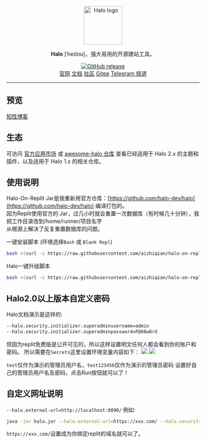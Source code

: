 <p align="center">
    <a href="https://halo.run" target="_blank" rel="noopener noreferrer">
        <img width="100" src="https://halo.run/logo" alt="Halo logo" />
    </a>
</p>


<p align="center"><b>Halo</b> [ˈheɪloʊ]，强大易用的开源建站工具。</p>

<p align="center">
<a href="https://github.com/aizhiqian/halo-on-replit/releases"><img alt="GitHub release" src="https://img.shields.io/github/release/halo-dev/halo.svg?style=flat-square&include_prereleases" /></a>
<br />
<a href="https://halo.run">官网</a>
<a href="https://docs.halo.run">文档</a>
<a href="https://bbs.halo.run">社区</a>
<a href="https://gitee.com/halo-dev">Gitee</a>
<a href="https://t.me/halo_dev">Telegram 频道</a>
</p>


------------------------------

## 预览

[知性博客](https://halo.aiguohou4.repl.co/)

## 生态

可访问 [官方应用市场](https://halo.run/store/apps) 或 [awesome-halo 仓库](https://github.com/halo-sigs/awesome-halo) 查看已经适用于 Halo 2.x 的主题和插件，以及适用于 Halo 1.x 的相关仓库。

## 使用说明

Halo-On-Replit Jar是我重新用官方仓库：[https://github.com/halo-dev/halo](https://github.com/halo-dev/halo) 编译打包的。   
因为Replit使用官方的 Jar，过几小时就会重置一次数据库（有时候几十分钟），我把工作目录改到/home/runner/项目名字   
从根源上解决了反复重置数据库的问题。

一键安装脚本 (环境选择`Bash` 或 `Blank Repl`)   

```bash
bash <(curl -s https://raw.githubusercontent.com/aizhiqian/halo-on-replit/main/install.sh)
```

Halo一键升级脚本

```bash
bash <(curl -s https://raw.githubusercontent.com/aizhiqian/halo-on-replit/main/update.sh)
```

## Halo2.0以上版本自定义密码

Halo文档演示是这样的:

```bash
--halo.security.initializer.superadminusername=admin
--halo.security.initializer.superadminpassword=P@88w0rd
```

但因为replit免费版是公开可见的，所以这样设置明文任何人都会看到你的账户和密码。
所以需要在`Secrets`这里设置环境变量内容如下：
![](https://img.l04.repl.co/img/2023-03-01110916.png)
![](https://img.l04.repl.co/img/2023-03-01111027.png)

`test`仅作为演示的管理员用户名，`test123456`仅作为演示的管理员密码
设置好自己的管理员用户名及密码，点击Run按钮就可以了！

## 自定义网址说明

`--halo.external-url=http://localhost:8090/`
例如:

```bash
java -jar halo.jar --halo.external-url=https://xxx.com/ --halo.security.initializer.superadminusername=${username} --halo.security.initializer.superadminpassword=${password}
```

`https://xxx.com/`设置成为你绑定replit的域名就可以了。
